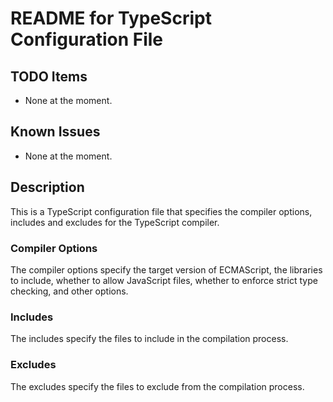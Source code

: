 # README for TypeScript Configuration File

## TODO Items
- None at the moment.

## Known Issues
- None at the moment.

## Description
This is a TypeScript configuration file that specifies the compiler options, includes and excludes for the TypeScript compiler. 

### Compiler Options
The compiler options specify the target version of ECMAScript, the libraries to include, whether to allow JavaScript files, whether to enforce strict type checking, and other options. 

### Includes
The includes specify the files to include in the compilation process. 

### Excludes
The excludes specify the files to exclude from the compilation process.